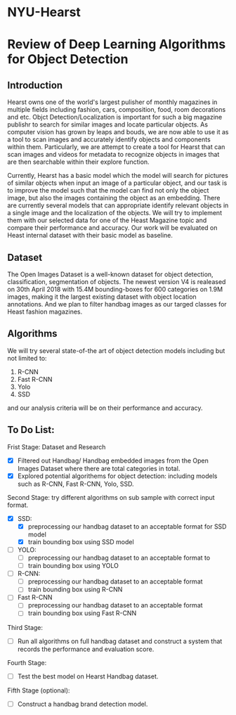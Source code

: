 # NYU-Hearst
# Review of Deep Learning Algorithms for Object Detection
## Introduction
Hearst owns one of the world's largest pulisher of monthly magazines in multiple fields including fashion, cars, composition, food, room decorations and etc. Objct Detection/Localization is important for such a big magazine publishr to search for similar images and locate particular objects. As computer vision has grown by leaps and bouds, we are now able to use it as a tool to scan images and accurately identify objects and components within them. Particularly, we are attempt to create a tool for Hearst that can scan images and videos for metadata to recognize objects in images that are then searchable within their explore function.

Currently, Hearst has a basic model which the model will search for pictures of similar objects when input an image of a particular object, and our task is to improve the model such that the model can find not only the object image, but also the images containing the object as an embedding. There are currently several models that can appropriate identify relevant objects in a single image and the localization of the objects. We will try to implement them with our selected data for one of the Heast Magazine topic and compare their performance and accuracy. Our work will be evaluated on Heast internal dataset with their basic model as baseline. 


## Dataset
The Open Images Dataset is a well-known dataset for object detection, classification, segmentation of objects. The newest version V4 is realeased on 30th April 2018 with 15.4M bounding-boxes for 600 categories on 1.9M images, making it the largest existing dataset with object location annotations. And we plan to filter handbag images as our targed classes for Heast fashion magazines.


## Algorithms
We will try several state-of-the art of object detection models including but not limited to:

1. R-CNN
2. Fast R-CNN
3. Yolo
4. SSD

and our analysis criteria will be on their performance and accuracy. 

## To Do List:
Frist Stage: Dataset and Research
- [x] Filtered out Handbag/ Handbag embedded images from the Open Images Dataset where there are total categories in total.
- [x] Explored potential algorithems for object detection: including models such as R-CNN, Fast R-CNN, Yolo, SSD.

Second Stage: try different algorithms on sub sample with correct input format.
- [x] SSD:
  - [x] preprocessing our handbag dataset to an acceptable format for SSD model
  - [x] train bounding box using SSD model
- [ ] YOLO:
  - [ ] preprocessing our handbag dataset to an acceptable format to <object-class> <x> <y> <width> <height>
  - [ ] train bounding box using YOLO
- [ ] R-CNN:
  - [ ] preprocessing our handbag dataset to an acceptable format
  - [ ] train bounding box using R-CNN
- [ ] Fast R-CNN
  - [ ] preprocessing our handbag dataset to an acceptable format
  - [ ] train bounding box using Fast R-CNN
  
Third Stage: 
- [ ] Run all algorithms on full handbag dataset and construct a system that records the performance and evaluation score.

Fourth Stage:
- [ ] Test the best model on Hearst Handbag dataset.

Fifth Stage (optional):
- [ ] Construct a handbag brand detection model.

